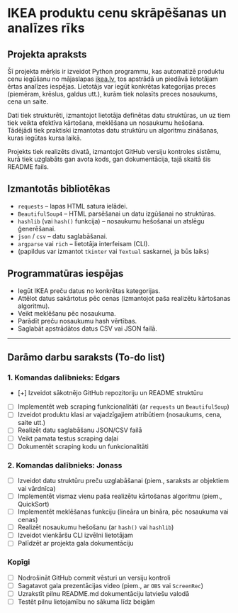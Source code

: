 # IKEA produktu cenu skrāpēšanas un analīzes rīks

## Projekta apraksts

Šī projekta mērķis ir izveidot Python programmu, kas automatizē produktu cenu iegūšanu no mājaslapas [ikea.lv](https://www.ikea.lv), tos apstrādā un piedāvā lietotājam ērtas analīzes iespējas. Lietotājs var iegūt konkrētas kategorijas preces (piemēram, krēslus, galdus utt.), kurām tiek nolasīts preces nosaukums, cena un saite.

Dati tiek strukturēti, izmantojot lietotāja definētas datu struktūras, un uz tiem tiek veikta efektīva kārtošana, meklēšana un nosaukumu hešošana. Tādējādi tiek praktiski izmantotas datu struktūru un algoritmu zināšanas, kuras iegūtas kursa laikā.

Projekts tiek realizēts divatā, izmantojot GitHub versiju kontroles sistēmu, kurā tiek uzglabāts gan avota kods, gan dokumentācija, tajā skaitā šis README fails.

## Izmantotās bibliotēkas

- `requests` – lapas HTML satura ielādei.
- `BeautifulSoup4` – HTML parsēšanai un datu izgūšanai no struktūras.
- `hashlib` (vai `hash()` funkcija) – nosaukumu hešošanai un atslēgu ģenerēšanai.
- `json` / `csv` – datu saglabāšanai.
- `argparse` vai `rich` – lietotāja interfeisam (CLI).
- (papildus var izmantot `tkinter` vai `Textual` saskarnei, ja būs laiks)

## Programmatūras iespējas

- Iegūt IKEA preču datus no konkrētas kategorijas.
- Attēlot datus sakārtotus pēc cenas (izmantojot paša realizētu kārtošanas algoritmu).
- Veikt meklēšanu pēc nosaukuma.
- Parādīt preču nosaukumu hash vērtības.
- Saglabāt apstrādātos datus CSV vai JSON failā.

---

## Darāmo darbu saraksts (To-do list)

### 1. Komandas dalībnieks: Edgars

- [+] Izveidot sākotnējo GitHub repozitoriju un README struktūru
- [ ] Implementēt web scraping funkcionalitāti (ar `requests` un `BeautifulSoup`)
- [ ] Izveidot produktu klasi ar vajadzīgajiem atribūtiem (nosaukums, cena, saite utt.)
- [ ] Realizēt datu saglabāšanu JSON/CSV failā
- [ ] Veikt pamata testus scraping daļai
- [ ] Dokumentēt scraping kodu un funkcionalitāti

### 2. Komandas dalībnieks: Jonass

- [ ] Izveidot datu struktūru preču uzglabāšanai (piem., saraksts ar objektiem vai vārdnīca)
- [ ] Implementēt vismaz vienu paša realizētu kārtošanas algoritmu (piem., QuickSort)
- [ ] Implementēt meklēšanas funkciju (lineāra un bināra, pēc nosaukuma vai cenas)
- [ ] Realizēt nosaukumu hešošanu (ar `hash()` vai `hashlib`)
- [ ] Izveidot vienkāršu CLI izvēlni lietotājam
- [ ] Palīdzēt ar projekta gala dokumentāciju

###  Kopīgi

- [ ] Nodrošināt GitHub commit vēsturi un versiju kontroli
- [ ] Sagatavot gala prezentācijas video (piem., ar `OBS` vai `ScreenRec`)
- [ ] Uzrakstīt pilnu README.md dokumentāciju latviešu valodā
- [ ] Testēt pilnu lietojamību no sākuma līdz beigām
